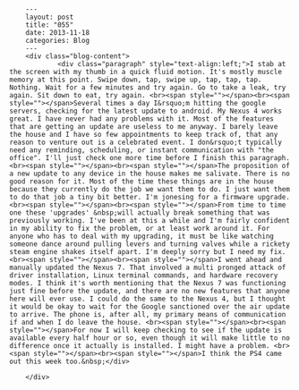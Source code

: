 
        ---
        layout: post
        title: "055"
        date: 2013-11-18
        categories: Blog
        ---
        <div class="blog-content">
				<div class="paragraph" style="text-align:left;">I stab at the screen with my thumb in a quick fluid motion. It's mostly muscle memory at this point. Swipe down, tap, swipe up, tap, tap, tap. Nothing. Wait for a few minutes and try again. Go to take a leak, try again. Sit down to eat, try again. <br><span style=""></span><br><span style=""></span>Several times a day I&rsquo;m hitting the google servers, checking for the latest update to android. My Nexus 4 works great. I have never had any problems with it. Most of the features that are getting an update are useless to me anyway. I barely leave the house and I have so few appointments to keep track of, that any reason to venture out is a celebrated event. I don&rsquo;t typically need any reminding, scheduling, or instant communication with "the office". I'll just check one more time before I finish this paragraph. <br><span style=""></span><br><span style=""></span>The proposition of a new update to any device in the house makes me salivate. There is no good reason for it. Most of the time these things are in the house because they currently do the job we want them to do. I just want them to do that job a tiny bit better. I'm jonesing for a firmware upgrade. <br><span style=""></span><br><span style=""></span>From time to time one these 'upgrades' &nbsp;will actually break something that was previously working. I've been at this a while and I'm fairly confident in my ability to fix the problem, or at least work around it. For anyone who has to deal with my upgrading, it must be like watching someone dance around pulling levers and turning valves while a rickety steam engine shakes itself apart. I'm deeply sorry but I need my fix. <br><span style=""></span><br><span style=""></span>I went ahead and manually updated the Nexus 7. That involved a multi pronged attack of driver installation, Linux terminal commands, and hardware recovery modes. I think it's worth mentioning that the Nexus 7 was functioning just fine before the update, and there are no new features that anyone here will ever use. I could do the same to the Nexus 4, but I thought it would be okay to wait for the Google sanctioned over the air update to arrive. The phone is, after all, my primary means of communication if and when I do leave the house. <br><span style=""></span><br><span style=""></span>For now I will keep checking to see if the update is available every half hour or so, even though it will make little to no difference once it actually is installed. I might have a problem. <br><span style=""></span><br><span style=""></span>I think the PS4 came out this week too.&nbsp;</div>

		</div>
        